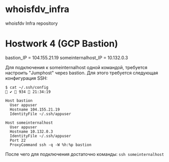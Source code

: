 # whoisfdv_infra
whoisfdv Infra repository

# Hostwork 4 (GCP Bastion)

bastion_IP = 104.155.21.19
someinternalhost_IP = 10.132.0.3

Для подключения к someinternalhost одной командой, требуется настроить "Jumphost" через bastion.
Для этого требуется следующая конфигурация SSH:

```
$ cat ~/.ssh/config                                                                                                                                                                   ✔  934  21:34:19

Host bastion
  User appuser
  Hostname 104.155.21.19
  IdentityFile ~/.ssh/appuser

Host someinternalhost
  User appuser
  Hostname 10.132.0.3
  IdentityFile ~/.ssh/appuser
  Port 22
  ProxyCommand ssh -q -W %h:%p bastion
```

После чего для подключения достаточно команды: `ssh someinternalhost`
